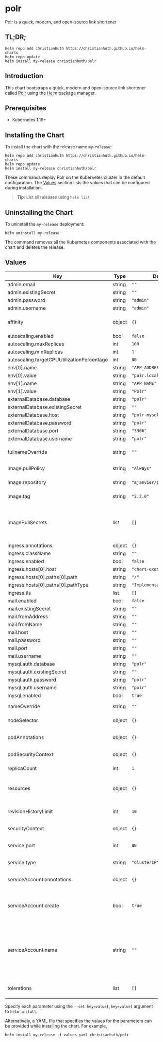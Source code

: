 # polr

Polr is a quick, modern, and open-source link shortener

## TL;DR;

```console
helm repo add christianhuth https://christianhuth.github.io/helm-charts
helm repo update
helm install my-release christianhuth/polr
```

## Introduction

This chart bootstraps a quick, modern and open-source link shortener called [Polr](https://polrproject.org/) using the [Helm](https://helm.sh) package manager.

## Prerequisites

- Kubernetes 1.19+

## Installing the Chart

To install the chart with the release name `my-release`:

```console
helm repo add christianhuth https://christianhuth.github.io/helm-charts
helm repo update
helm install my-release christianhuth/polr
```

These commands deploy Polr on the Kubernetes cluster in the default configuration. The [Values](#values) section lists the values that can be configured during installation.

> **Tip**: List all releases using `helm list`

## Uninstalling the Chart

To uninstall the `my-release` deployment:

```console
helm uninstall my-release
```

The command removes all the Kubernetes components associated with the chart and deletes the release.

## Values

| Key                                        | Type   | Default                    | Description                                                                                                            |
| ------------------------------------------ | ------ | -------------------------- | ---------------------------------------------------------------------------------------------------------------------- |
| admin.email                                | string | `""`                       |                                                                                                                        |
| admin.existingSecret                       | string | `""`                       |                                                                                                                        |
| admin.password                             | string | `"admin"`                  |                                                                                                                        |
| admin.username                             | string | `"admin"`                  |                                                                                                                        |
| affinity                                   | object | `{}`                       | Affinity settings for pod assignment                                                                                   |
| autoscaling.enabled                        | bool   | `false`                    |                                                                                                                        |
| autoscaling.maxReplicas                    | int    | `100`                      |                                                                                                                        |
| autoscaling.minReplicas                    | int    | `1`                        |                                                                                                                        |
| autoscaling.targetCPUUtilizationPercentage | int    | `80`                       |                                                                                                                        |
| env[0].name                                | string | `"APP_ADDRESS"`            |                                                                                                                        |
| env[0].value                               | string | `"polr.local"`             |                                                                                                                        |
| env[1].name                                | string | `"APP_NAME"`               |                                                                                                                        |
| env[1].value                               | string | `"Polr"`                   |                                                                                                                        |
| externalDatabase.database                  | string | `"polr"`                   |                                                                                                                        |
| externalDatabase.existingSecret            | string | `""`                       |                                                                                                                        |
| externalDatabase.host                      | string | `"polr-mysql"`             |                                                                                                                        |
| externalDatabase.password                  | string | `"polr"`                   |                                                                                                                        |
| externalDatabase.port                      | string | `"3306"`                   |                                                                                                                        |
| externalDatabase.username                  | string | `"polr"`                   |                                                                                                                        |
| fullnameOverride                           | string | `""`                       | String to fully override `"polr.fullname"`                                                                             |
| image.pullPolicy                           | string | `"Always"`                 | image pull policy                                                                                                      |
| image.repository                           | string | `"ajanvier/polr"`          | image repository                                                                                                       |
| image.tag                                  | string | `"2.3.0"`                  | Overrides the image tag                                                                                                |
| imagePullSecrets                           | list   | `[]`                       | If defined, uses a Secret to pull an image from a private Docker registry or repository.                               |
| ingress.annotations                        | object | `{}`                       |                                                                                                                        |
| ingress.className                          | string | `""`                       |                                                                                                                        |
| ingress.enabled                            | bool   | `false`                    |                                                                                                                        |
| ingress.hosts[0].host                      | string | `"chart-example.local"`    |                                                                                                                        |
| ingress.hosts[0].paths[0].path             | string | `"/"`                      |                                                                                                                        |
| ingress.hosts[0].paths[0].pathType         | string | `"ImplementationSpecific"` |                                                                                                                        |
| ingress.tls                                | list   | `[]`                       |                                                                                                                        |
| mail.enabled                               | bool   | `false`                    |                                                                                                                        |
| mail.existingSecret                        | string | `""`                       |                                                                                                                        |
| mail.fromAddress                           | string | `""`                       |                                                                                                                        |
| mail.fromName                              | string | `""`                       |                                                                                                                        |
| mail.host                                  | string | `""`                       |                                                                                                                        |
| mail.password                              | string | `""`                       |                                                                                                                        |
| mail.port                                  | string | `""`                       |                                                                                                                        |
| mail.username                              | string | `""`                       |                                                                                                                        |
| mysql.auth.database                        | string | `"polr"`                   |                                                                                                                        |
| mysql.auth.existingSecret                  | string | `""`                       |                                                                                                                        |
| mysql.auth.password                        | string | `"polr"`                   |                                                                                                                        |
| mysql.auth.username                        | string | `"polr"`                   |                                                                                                                        |
| mysql.enabled                              | bool   | `true`                     |                                                                                                                        |
| nameOverride                               | string | `""`                       | Provide a name in place of `polr`                                                                                      |
| nodeSelector                               | object | `{}`                       | Node labels for pod assignment                                                                                         |
| podAnnotations                             | object | `{}`                       | Annotations to be added to pods                                                                                        |
| podSecurityContext                         | object | `{}`                       | pod-level security context                                                                                             |
| replicaCount                               | int    | `1`                        | Number of replicas                                                                                                     |
| resources                                  | object | `{}`                       | Resource limits and requests for the headwind pods.                                                                    |
| revisionHistoryLimit                       | int    | `10`                       | The number of old ReplicaSets to retain                                                                                |
| securityContext                            | object | `{}`                       | container-level security context                                                                                       |
| service.port                               | int    | `80`                       | Kubernetes port where service is exposed                                                                               |
| service.type                               | string | `"ClusterIP"`              | Kubernetes service type                                                                                                |
| serviceAccount.annotations                 | object | `{}`                       | Annotations to add to the service account                                                                              |
| serviceAccount.create                      | bool   | `true`                     | Specifies whether a service account should be created                                                                  |
| serviceAccount.name                        | string | `""`                       | The name of the service account to use. If not set and create is true, a name is generated using the fullname template |
| tolerations                                | list   | `[]`                       | Toleration labels for pod assignment                                                                                   |

Specify each parameter using the `--set key=value[,key=value]` argument to `helm install`.

Alternatively, a YAML file that specifies the values for the parameters can be provided while installing the chart. For example,

```console
helm install my-release -f values.yaml christianhuth/polr
```
